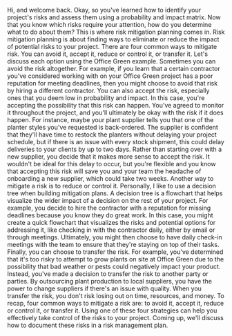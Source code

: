 Hi, and welcome back. Okay, so you've learned how to identify your project's
risks and assess them using a probability and impact matrix. Now that you know
which risks require your attention, how do you determine what to do about them?
This is where risk mitigation planning comes in. Risk mitigation planning is
about finding ways to eliminate or reduce the impact of potential risks to your
project. There are four common ways to mitigate risk. You can avoid it, accept
it, reduce or control it, or transfer it. Let's discuss each option using the
Office Green example. Sometimes you can avoid the risk altogether. For example,
if you learn that a certain contractor you've considered working with on your
Office Green project has a poor reputation for meeting deadlines, then you might
choose to avoid that risk by hiring a different contractor. You can also accept
the risk, especially ones that you deem low in probability and impact. In this
case, you're accepting the possibility that this risk can happen. You've agreed
to monitor it throughout the project, and you'll ultimately be okay with the
risk if it does happen. For instance, maybe your plant supplier tells you that
one of the planter styles you've requested is back-ordered. The supplier is
confident that they'll have time to restock the planters without delaying your
project schedule, but if there is an issue with every stock shipment, this could
delay deliveries to your clients by up to two days. Rather than starting over
with a new supplier, you decide that it makes more sense to accept the risk. It
wouldn't be ideal for this delay to occur, but you're flexible and you know that
accepting this risk will save you and your team the headache of onboarding a new
supplier, which could take two weeks. Another way to mitigate a risk is to
reduce or control it. Personally, I like to use a decision tree when building
mitigation plans. A decision tree is a flowchart that helps visualize the wider
impact of a decision on the rest of your project. For example, you decide to
hire the contractor with a reputation for missing deadlines because you know
they do great work. In this case, you might create a quick flowchart that
visualizes the risks and potential options for addressing it, like checking in
with the contractor daily, either by email or through meetings. Ultimately, you
might then choose to have daily check-in meetings with the team to ensure that
they're staying on top of their tasks. Finally, you can choose to transfer the
risk. For example, you've determined that it's too risky to attempt to grow
plants on site at Office Green due to the possibility that bad weather or pests
could negatively impact your product. Instead, you've made a decision to
transfer the risk to another party or parties. By outsourcing plant production
to local suppliers, you have the power to change suppliers if there's an issue
with quality. When you transfer the risk, you don't risk losing out on time,
resources, and money. To recap, four common ways to mitigate a risk are: to
avoid it, accept it, reduce or control it, or transfer it. Using one of these
four strategies can help you effectively take control of the risks to your
project. Coming up, we'll discuss how to document these risks in a risk
management plan.